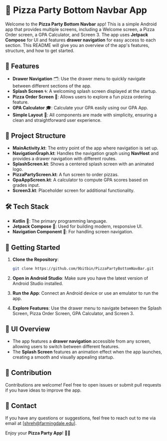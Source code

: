 # 🍕 Pizza Party Bottom Navbar App

Welcome to the **Pizza Party Bottom Navbar** app! This is a simple Android app that provides multiple screens, including a Welcome screen, a Pizza Order screen, a GPA Calculator, and Screen 3. The app uses **Jetpack Compose** for UI and features **drawer navigation** for easy access to each section. This README will give you an overview of the app's features, structure, and how to get started.

## 🚀 Features

- **Drawer Navigation** 🗂️: Use the drawer menu to quickly navigate between different sections of the app.
- **Splash Screen** 🌀: A welcoming splash screen displayed at the startup.
- **Pizza Order Screen** 🍕: Allows users to explore a fun pizza ordering feature.
- **GPA Calculator** 🎓: Calculate your GPA easily using our GPA App.
- **Simple Layout** 🧩: All components are made with simplicity, ensuring a clean and straightforward user experience.

## 📂 Project Structure

- **MainActivity.kt**: The entry point of the app where navigation is set up.
- **NavigationGraph.kt**: Handles the navigation graph using **NavHost** and provides a drawer navigation with different routes.
- **SplashScreen.kt**: Shows a centered splash screen with an animated logo.
- **PizzaPartyScreen.kt**: A fun screen to order pizzas.
- **GpaAppScreen.kt**: A calculator to compute GPA scores based on grades input.
- **Screen3.kt**: Placeholder screen for additional functionality.

## 🛠️ Tech Stack

- **Kotlin** 📝: The primary programming language.
- **Jetpack Compose** 🎨: Used for building modern, responsive UI.
- **Navigation Component** 🧭: For handling screen navigation.

## 📖 Getting Started

1. **Clone the Repository**:
   ```sh
   git clone https://github.com/9bitbin/PizzaPartyBottomNavBar.git
   ```

2. **Open in Android Studio**: Make sure you have the latest version of Android Studio installed.

3. **Run the App**: Connect an Android device or use an emulator to run the app.

4. **Explore Features**: Use the drawer menu to navigate between the Splash Screen, Pizza Order Screen, GPA Calculator, and Screen 3.

## 🎨 UI Overview

- The app features a **drawer navigation** accessible from any screen, allowing users to switch between different features.
- The **Splash Screen** features an animation effect when the app launches, creating a smooth and visually appealing startup.

## 🤝 Contribution

Contributions are welcome! Feel free to open issues or submit pull requests if you have ideas to improve the app.

## 📧 Contact

If you have any questions or suggestions, feel free to reach out to me via email at [shreh@farmingdale.edu].

Enjoy your **Pizza Party App**! 🍕🎉
